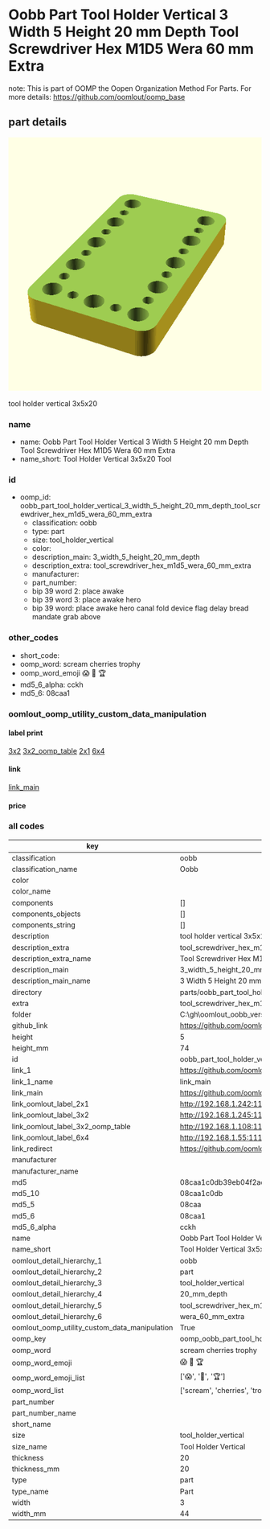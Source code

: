 # Oobb Part Tool Holder Vertical 3 Width 5 Height 20 mm Depth Tool Screwdriver Hex M1D5 Wera 60 mm Extra  

note: This is part of OOMP the Oopen Organization Method For Parts. For more details: https://github.com/oomlout/oomp_base

##  part details
  

[![](3dpr.png)](3dpr.png)

tool holder vertical 3x5x20



### name
* name: Oobb Part Tool Holder Vertical 3 Width 5 Height 20 mm Depth Tool Screwdriver Hex M1D5 Wera 60 mm Extra
* name_short: Tool Holder Vertical 3x5x20 Tool
### id
* oomp_id: oobb_part_tool_holder_vertical_3_width_5_height_20_mm_depth_tool_screwdriver_hex_m1d5_wera_60_mm_extra
  * classification: oobb
  * type: part
  * size: tool_holder_vertical
  * color: 
  * description_main: 3_width_5_height_20_mm_depth
  * description_extra: tool_screwdriver_hex_m1d5_wera_60_mm_extra
  * manufacturer: 
  * part_number: 
  * bip 39 word 2: place awake
  * bip 39 word 3: place awake hero
  * bip 39 word: place awake hero canal fold device flag delay bread mandate grab above

### other_codes
* short_code: 
* oomp_word: scream cherries trophy
* oomp_word_emoji :scream: :cherries: :trophy:
* md5_6_alpha: cckh
* md5_6: 08caa1






### oomlout_oomp_utility_custom_data_manipulation
#### label print
[3x2](http://192.168.1.245:1112/?label=oomp%20cckh)
[3x2_oomp_table](http://192.168.1.108:1112/?label=oomp%20cckh)
[2x1](http://192.168.1.242:1112/?label=oomp%20cckh)
[6x4](http://192.168.1.55:1112/?label=oomp%20cckh)    

#### link

[link_main](https://github.com/oomlout/oomlout_oobb_version_4_generated_parts/tree/main/navigation_oomp/oobb/part/tool_holder_vertical/3_width_5_height_20_mm_depth/tool_screwdriver_hex_m1d5_wera_60_mm_extra/part)                              

#### price







### all codes 
| key | value |  
| --- | --- |  
| classification | oobb |  
| classification_name | Oobb |  
| color |  |  
| color_name |  |  
| components | [] |  
| components_objects | [] |  
| components_string | [] |  
| description | tool holder vertical 3x5x20 |  
| description_extra | tool_screwdriver_hex_m1d5_wera_60_mm_extra |  
| description_extra_name | Tool Screwdriver Hex M1D5 Wera 60 mm Extra |  
| description_main | 3_width_5_height_20_mm_depth |  
| description_main_name | 3 Width 5 Height 20 mm Depth |  
| directory | parts/oobb_part_tool_holder_vertical_3_width_5_height_20_mm_depth_tool_screwdriver_hex_m1d5_wera_60_mm_extra |  
| extra | tool_screwdriver_hex_m1d5_wera_60_mm |  
| folder | C:\gh\oomlout_oobb_version_4_generated_parts\parts\oobb_part_tool_holder_vertical_3_width_5_height_20_mm_depth_tool_screwdriver_hex_m1d5_wera_60_mm_extra |  
| github_link | https://github.com/oomlout/oomlout_oomp_part_src/tree/main/parts/oobb_part_tool_holder_vertical_3_width_5_height_20_mm_depth_tool_screwdriver_hex_m1d5_wera_60_mm_extra |  
| height | 5 |  
| height_mm | 74 |  
| id | oobb_part_tool_holder_vertical_3_width_5_height_20_mm_depth_tool_screwdriver_hex_m1d5_wera_60_mm_extra |  
| link_1 | https://github.com/oomlout/oomlout_oobb_version_4_generated_parts/tree/main/navigation_oomp/oobb/part/tool_holder_vertical/3_width_5_height_20_mm_depth/tool_screwdriver_hex_m1d5_wera_60_mm_extra/part |  
| link_1_name | link_main |  
| link_main | https://github.com/oomlout/oomlout_oobb_version_4_generated_parts/tree/main/navigation_oomp/oobb/part/tool_holder_vertical/3_width_5_height_20_mm_depth/tool_screwdriver_hex_m1d5_wera_60_mm_extra/part |  
| link_oomlout_label_2x1 | http://192.168.1.242:1112/?label=oomp%20cckh |  
| link_oomlout_label_3x2 | http://192.168.1.245:1112/?label=oomp%20cckh |  
| link_oomlout_label_3x2_oomp_table | http://192.168.1.108:1112/?label=oomp%20cckh |  
| link_oomlout_label_6x4 | http://192.168.1.55:1112/?label=oomp%20cckh |  
| link_redirect | https://github.com/oomlout/oomlout_oobb_version_4_generated_parts/tree/main/parts/oobb_tool_holder_vertical_03_05_20_ex_tool_screwdriver_hex_m1d5_wera_60_mm |  
| manufacturer |  |  
| manufacturer_name |  |  
| md5 | 08caa1c0db39eb04f2ad4210d6840d2e |  
| md5_10 | 08caa1c0db |  
| md5_5 | 08caa |  
| md5_6 | 08caa1 |  
| md5_6_alpha | cckh |  
| name | Oobb Part Tool Holder Vertical 3 Width 5 Height 20 mm Depth Tool Screwdriver Hex M1D5 Wera 60 mm Extra |  
| name_short | Tool Holder Vertical 3x5x20 Tool |  
| oomlout_detail_hierarchy_1 | oobb |  
| oomlout_detail_hierarchy_2 | part |  
| oomlout_detail_hierarchy_3 | tool_holder_vertical |  
| oomlout_detail_hierarchy_4 | 20_mm_depth |  
| oomlout_detail_hierarchy_5 | tool_screwdriver_hex_m1d5 |  
| oomlout_detail_hierarchy_6 | wera_60_mm_extra |  
| oomlout_oomp_utility_custom_data_manipulation | True |  
| oomp_key | oomp_oobb_part_tool_holder_vertical_3_width_5_height_20_mm_depth_tool_screwdriver_hex_m1d5_wera_60_mm_extra |  
| oomp_word | scream cherries trophy |  
| oomp_word_emoji | :scream: :cherries: :trophy: |  
| oomp_word_emoji_list | [':scream:', ':cherries:', ':trophy:'] |  
| oomp_word_list | ['scream', 'cherries', 'trophy'] |  
| part_number |  |  
| part_number_name |  |  
| short_name |  |  
| size | tool_holder_vertical |  
| size_name | Tool Holder Vertical |  
| thickness | 20 |  
| thickness_mm | 20 |  
| type | part |  
| type_name | Part |  
| width | 3 |  
| width_mm | 44 |  
